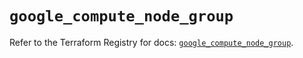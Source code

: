 # `google_compute_node_group`

Refer to the Terraform Registry for docs: [`google_compute_node_group`](https://registry.terraform.io/providers/hashicorp/google/5.17.0/docs/resources/compute_node_group).
